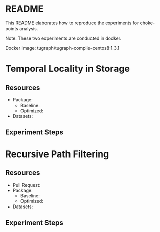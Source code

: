 # README

This README elaborates how to reproduce the experiments for choke-points analysis.

Note: These two experiments are conducted in docker.

Docker image: tugraph/tugraph-compile-centos8:1.3.1

# Temporal Locality in Storage

## Resources

- Package:
    - Baseline: 
    - Optimized:
- Datasets:

## Experiment Steps



# Recursive Path Filtering

## Resources

- Pull Request:
- Package:
    - Baseline: 
    - Optimized:
- Datasets:

## Experiment Steps